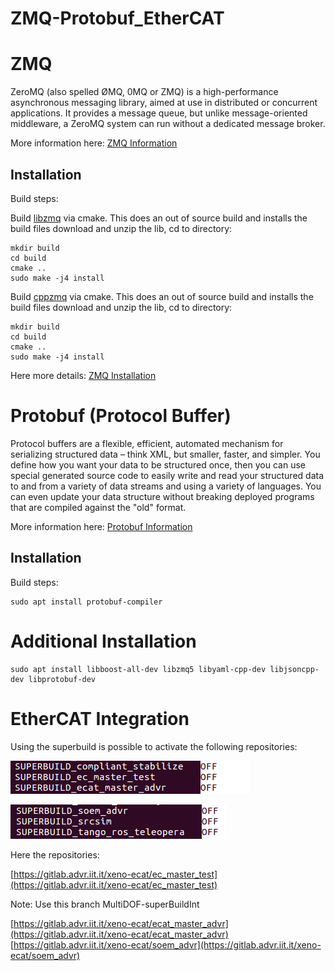 # ZMQ-Protobuf_EtherCAT

# ZMQ
ZeroMQ (also spelled ØMQ, 0MQ or ZMQ) is a high-performance asynchronous messaging library, aimed at use in distributed or concurrent applications. It provides a message queue, but unlike message-oriented middleware, a ZeroMQ system can run without a dedicated message broker.

More information here: [ZMQ Information](https://zeromq.org/)

## Installation  
Build steps:

Build [libzmq](https://github.com/zeromq/libzmq) via cmake. This does an out of source build and installs the build files download and unzip the lib, cd to directory:
```
mkdir build
cd build
cmake ..
sudo make -j4 install
```
        
Build [cppzmq](https://github.com/zeromq/cppzmq) via cmake. This does an out of source build and installs the build files
download and unzip the lib, cd to directory:
```
mkdir build
cd build
cmake ..
sudo make -j4 install
```


Here more details: [ZMQ Installation](https://github.com/zeromq/cppzmq)

# Protobuf (Protocol Buffer)
Protocol buffers are a flexible, efficient, automated mechanism for serializing structured data – think XML, but smaller, faster, and simpler. You define how you want your data to be structured once, then you can use special generated source code to easily write and read your structured data to and from a variety of data streams and using a variety of languages. You can even update your data structure without breaking deployed programs that are compiled against the "old" format. 

More information here: [Protobuf Information](https://developers.google.com/protocol-buffers)

## Installation  
Build steps:

```
sudo apt install protobuf-compiler

```

# Additional Installation

```
sudo apt install libboost-all-dev libzmq5 libyaml-cpp-dev libjsoncpp-dev libprotobuf-dev

```

# EtherCAT Integration

Using the superbuild is possible to activate the following repositories:

![firstImage](https://github.com/ADVRHumanoids/ZMQ-Protobuf_EtherCAT/blob/master/img/ec_master_advr%26test.png)

![secondImage](https://github.com/ADVRHumanoids/ZMQ-Protobuf_EtherCAT/blob/master/img/soem_advr.png)

Here the repositories:

[https://gitlab.advr.iit.it/xeno-ecat/ec_master_test](https://gitlab.advr.iit.it/xeno-ecat/ec_master_test)

Note: Use this branch MultiDOF-superBuildInt

[https://gitlab.advr.iit.it/xeno-ecat/ecat_master_advr](https://gitlab.advr.iit.it/xeno-ecat/ecat_master_advr)
[https://gitlab.advr.iit.it/xeno-ecat/soem_advr](https://gitlab.advr.iit.it/xeno-ecat/soem_advr)




